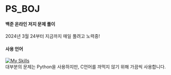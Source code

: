 # PS_BOJ
#### 백준 온라인 저지 문제 풀이
2024년 3월 24부터 지금까지 매일 풀려고 노력중!<br>



#### 사용 언어
[![My Skills](https://skillicons.dev/icons?i=py,c&theme=light)](https://skillicons.dev)<br>
대부분의 문제는 Python을 사용하지만, C언어를 까먹지 않기 위해 가끔씩 사용합니다. 
